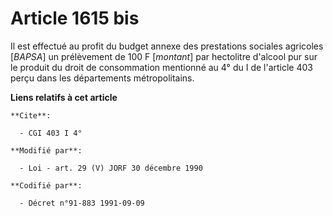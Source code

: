 # Article 1615 bis

Il est effectué au profit du budget annexe des prestations sociales agricoles [*BAPSA*] un prélèvement de 100 F [*montant*]
par hectolitre d'alcool pur sur le produit du droit de consommation mentionné au 4° du I de l'article 403 perçu dans les
départements métropolitains.

**Liens relatifs à cet article**

	**Cite**:

	  - CGI 403 I 4°

	**Modifié par**:

	  - Loi - art. 29 (V) JORF 30 décembre 1990

	**Codifié par**:

	  - Décret n°91-883 1991-09-09
